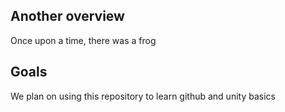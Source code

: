 ## Another overview

Once upon a time, there was a frog

## Goals

We plan on using this repository to learn github and unity basics